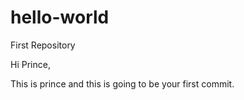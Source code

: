 # hello-world
First Repository

Hi Prince,

This is prince and this is going to be your first commit.
